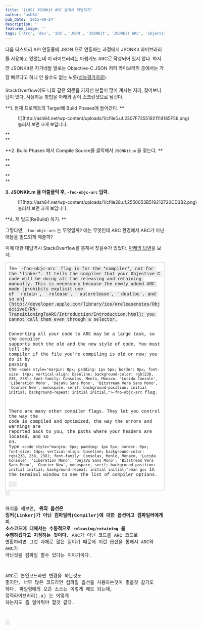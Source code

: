 ```yaml
---
title: '(iOS) JSONKit ARC 상에서 작업하기'
author: 'ash84'
pub_date: '2015-09-24'
description: ''
featured_image: ''
tags: ['Arc', 'dev', 'IOS', 'JSON', 'JSONKit', 'JSONKit ARC', 'objective-c jsonkit arc']
---
```



<span style="font-size: 11pt; line-height: 2;">다음 티스토리 API 연동중에 JSON 으로 연동하는 과정에서 JSONKit 라이브러리를 사용하고 있었는데 이 라이브러리는 아쉽게도 ARC로 작성되어 있지 않다. 하지만 JSONKit은 자기네들 말로는 Objective-C JSON 처리 라이브러리 중에서는 가장 빠르다고 하니 안 쓸수도 없는 노릇([성능평가자료](https://github.com/johnezang/JSONKit)). </span>

<span style="font-size: 11pt;">StackOverflow에도 나와 같은 의문을 가지신 분들이 많이 계시는 지라, 찾아보니 답이 있다. 사용하는 방법을 아래와 같이 스크린샷으로 남긴다. </span>

<span style="font-size: 11pt;">**1. 현재 프로젝트의 Target에 Build Phases에 들어간다. **</span>

<figure class="wp-caption aligncenter" style="width: 640px">![](http://ash84.net/wp-content/uploads/1/cfile5.uf.2307F73551921114185F56.png)<figcaption class="wp-caption-text">눌러서 보면 크게 보입니다. </figcaption></figure>

**  
**

<span style="font-size: 11pt;">**2. Build Phases 에서 Compile Source를 클릭해서 `JSONKit.m` 을 찾는다. **</span>

**  
**

**  
**

<span style="font-size: 11pt;">**3. JSONKit.m 을 더블클릭 후, `-fno-objc-arc` 입력.**</span>

<figure class="wp-caption aligncenter" style="width: 640px">![](http://ash84.net/wp-content/uploads/1/cfile28.uf.2550053B519212720CD3B2.png)<figcaption class="wp-caption-text">눌러서 보면 크게 보입니다. </figcaption></figure>

<span style="font-size: 11pt;">**4. 재 빌드(ReBuild) 하기. **</span>

<span style="font-size: 11pt;">그렇다면, `-fno-objc-arc` 는 무엇일까? 애는 무엇인데 ARC 환경에서 ARC가 아닌애들을 빌드되게 해줄까?</span>

<span style="font-size: 11pt;">이에 대한 대답역시 StackOverflow를 통해서 찾을수가 있었다. [아래의 답변](http://stackoverflow.com/a/11327940/807540)을 보자. </span>

<div class="txc-textbox" style="border: 1px solid rgb(203, 203, 203); background-color: rgb(255, 255, 255); padding: 10px;">The `<code style="margin: 0px; padding: 1px 5px; border: 0px; font-size: 14px; vertical-align: baseline; background-color: rgb(238, 238, 238); font-family: Consolas, Menlo, Monaco, 'Lucida Console', 'Liberation Mono', 'DejaVu Sans Mono', 'Bitstream Vera Sans Mono', 'Courier New', monospace, serif; background-position: initial initial; background-repeat: initial initial;">-fno-objc-arc` flag is for the *compiler*, not for the *linker*. It tells the compiler that your Objective C code will be doing all the releasing and retaining manually. This is necessary because the newly added ARC mode [prohibits explicit use of `<code style="margin: 0px; padding: 1px 5px; border: 0px; font-size: 14px; vertical-align: baseline; background-color: rgb(238, 238, 238); font-family: Consolas, Menlo, Monaco, 'Lucida Console', 'Liberation Mono', 'DejaVu Sans Mono', 'Bitstream Vera Sans Mono', 'Courier New', monospace, serif; background-position: initial initial; background-repeat: initial initial;">retain`, `<code style="margin: 0px; padding: 1px 5px; border: 0px; font-size: 14px; vertical-align: baseline; background-color: rgb(238, 238, 238); font-family: Consolas, Menlo, Monaco, 'Lucida Console', 'Liberation Mono', 'DejaVu Sans Mono', 'Bitstream Vera Sans Mono', 'Courier New', monospace, serif; background-position: initial initial; background-repeat: initial initial;">release`, `<code style="margin: 0px; padding: 1px 5px; border: 0px; font-size: 14px; vertical-align: baseline; background-color: rgb(238, 238, 238); font-family: Consolas, Menlo, Monaco, 'Lucida Console', 'Liberation Mono', 'DejaVu Sans Mono', 'Bitstream Vera Sans Mono', 'Courier New', monospace, serif; background-position: initial initial; background-repeat: initial initial;">autorelease`, `<code style="margin: 0px; padding: 1px 5px; border: 0px; font-size: 14px; vertical-align: baseline; background-color: rgb(238, 238, 238); font-family: Consolas, Menlo, Monaco, 'Lucida Console', 'Liberation Mono', 'DejaVu Sans Mono', 'Bitstream Vera Sans Mono', 'Courier New', monospace, serif; background-position: initial initial; background-repeat: initial initial;">dealloc`, and so on](http://developer.apple.com/library/ios/#releasenotes/ObjectiveC/RN-TransitioningToARC/Introduction/Introduction.html); you cannot call them even through a selector.

Converting all your code to ARC may be a large task, so the compiler supports both the old and the new style of code. You must tell the compiler if the file you’re compiling is old or new; you do it by passing the `<code style="margin: 0px; padding: 1px 5px; border: 0px; font-size: 14px; vertical-align: baseline; background-color: rgb(238, 238, 238); font-family: Consolas, Menlo, Monaco, 'Lucida Console', 'Liberation Mono', 'DejaVu Sans Mono', 'Bitstream Vera Sans Mono', 'Courier New', monospace, serif; background-position: initial initial; background-repeat: initial initial;">-fno-objc-arc` flag.

There are many other compiler flags. They let you control the way the code is compiled and optimized, the way the errors and warnings are reported back to you, the paths where your headers are located, and so on. Type `<code style="margin: 0px; padding: 1px 5px; border: 0px; font-size: 14px; vertical-align: baseline; background-color: rgb(238, 238, 238); font-family: Consolas, Menlo, Monaco, 'Lucida Console', 'Liberation Mono', 'DejaVu Sans Mono', 'Bitstream Vera Sans Mono', 'Courier New', monospace, serif; background-position: initial initial; background-repeat: initial initial;">man gcc` in the terminal window to see the list of compiler options.

</div><span style="font-size: 11pt;"></span><span style="font-size: 11pt;"></span>

<span style="font-size: 11pt;">해석을 해보면, **위의 옵션은 링커(Linker)가 아닌 컴파일러(Compiler)에 대한 옵션이고 컴파일러에게 이 소스코드에 대해서는 수동적으로 `releasing/retaining` 을 수행하겠다고 지정하는 것이다.** ARC가 아닌 코드를 ARC 코드로 변환하려면 그것 자체로 많은 일이기 때문에 이런 옵션을 통해서 ARC와 ARC가 아닌것을 컴파일 할수 있다는 이야기이다. </span>

<span style="font-size: 11pt;">ARC로 본인코드라면 변경을 하는것도 좋지만, 너무 많은 코드라면 컴파일 옵션을 사용하는것이 좋을것 같기도 하다. 파일형태의 오픈 소스는 이렇게 해도 되는데, 정적라이브러</span><span style="font-size: 11pt;">리(.a) 는 어떻게 하는지도 좀 알아둬야 할것 같다. </span>




